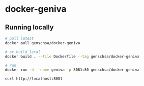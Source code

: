 # docker-geniva

## Running locally

```bash
# pull latest
docker pull genschsa/docker-geniva

# or build local
docker build . --file Dockerfile --tag genschsa/docker-geniva

# run
docker run -d --name geniva -p 8081:80 genschsa/docker-geniva 

curl http://localhost:8081
```
